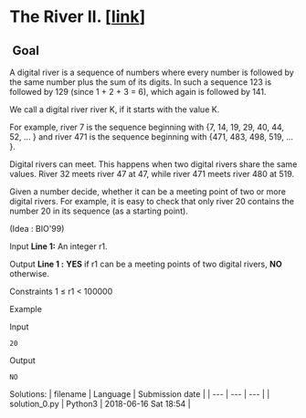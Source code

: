 # The River II. \[[link](https://www.codingame.com/training/easy/the-river-ii-)\]


 Goal
-----


A digital river is a sequence of numbers where every number is followed by the same number plus the sum of its digits. In such a sequence 123 is followed by 129 (since 1 + 2 + 3 = 6), which again is followed by 141.  
  
We call a digital river river K, if it starts with the value K.  
  
For example, river 7 is the sequence beginning with {7, 14, 19, 29, 40, 44, 52, ... } and river 471 is the sequence beginning with {471, 483, 498, 519, ... }.  
  
Digital rivers can meet. This happens when two digital rivers share the same values. River 32 meets river 47 at 47, while river 471 meets river 480 at 519.  
  
Given a number decide, whether it can be a meeting point of two or more digital rivers. For example, it is easy to check that only river 20 contains the number 20 in its sequence (as a starting point).  
  
(Idea : BIO'99)



Input
**Line 1:** An integer r1.


Output
**Line 1 :** **YES** if r1 can be a meeting points of two digital rivers, **NO** otherwise.


Constraints
1 ≤ r1 < 100000


Example


Input

```
20
```



Output

```
NO
```





Solutions:
| filename | Language | Submission date |
| --- | --- | --- |
| solution_0.py | Python3 | 2018-06-16 Sat 18:54 |
